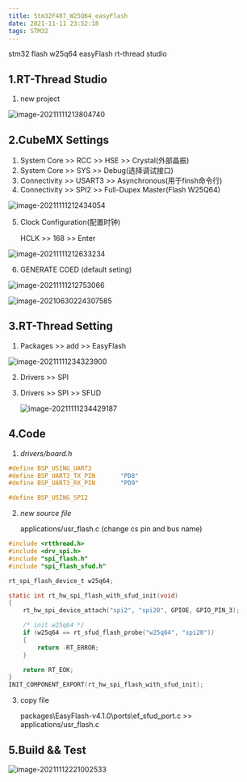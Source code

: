 ```yaml
---
title: Stm32F407_W25Q64_easyFlash
date: 2021-11-11 23:52:18
tags: STM32
---
```


stm32 flash w25q64 easyFlash rt-thread studio

## 1.RT-Thread Studio

1. new project

![image-20211111213804740](image-20211111213804740.png)

## 2.CubeMX Settings

1. System Core >> RCC >> HSE >> Crystal(外部晶振)  
2. System Core >> SYS >> Debug(选择调试接口)   
3. Connectivity >> USART3 >> Asynchronous(用于finsh命令行)  
4. Connectivity >> SPI2 >> Full-Dupex Master(Flash W25Q64)

![image-20211111212434054](image-20211111212434054.png)

5. Clock Configuration(配置时钟)

   HCLK >> 168  >> Enter

![image-20211111212633234](image-20211111212633234.png)

6. GENERATE COED (default seting)

![image-20211111212753066](image-20211111212753066.png)

![image-20210630224307585](image-20210630224307585.png)

## 3.RT-Thread Setting

1. Packages >> add >> EasyFlash

![image-20211111234323900](image-20211111234323900.png)

2. Drivers >> SPI

3. Drivers >> SPI >> SFUD

   ![image-20211111234429187](image-20211111234429187.png)

## 4.Code

1. *drivers/board.h*

```c
#define BSP_USING_UART3
#define BSP_UART3_TX_PIN       "PD8"
#define BSP_UART3_RX_PIN       "PD9"

#define BSP_USING_SPI2
```

2. *new source file*

   applications/usr_flash.c   (change cs pin and bus name)

```c
#include <rtthread.h>
#include <drv_spi.h>
#include "spi_flash.h"
#include "spi_flash_sfud.h"

rt_spi_flash_device_t w25q64;

static int rt_hw_spi_flash_with_sfud_init(void)
{
    rt_hw_spi_device_attach("spi2", "spi20", GPIOE, GPIO_PIN_3);

    /* init w25q64 */
    if (w25q64 == rt_sfud_flash_probe("w25q64", "spi20"))
    {
        return -RT_ERROR;
    }

    return RT_EOK;
}
INIT_COMPONENT_EXPORT(rt_hw_spi_flash_with_sfud_init);
```

3. copy file 

   packages\EasyFlash-v4.1.0\ports\ef_sfud_port.c  >>  applications/usr_flash.c

## 5.Build && Test

   ![image-20211112221002533](image-20211112221002533.png)

